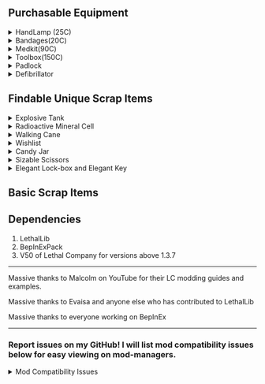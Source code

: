 ## Purchasable Equipment
<details>
<summary>HandLamp (25C)</summary>

Costs 25 credits, Weighs 5

PROS - 
- The lamp lights up the area around the holder in a radius that is larger than a baby flashlight's light reaches but not as large as a pro-flashlight reaches in one direction.
- The lamp has a noticeably larger battery capacity than the pro-flashlight (It's battery can last the entire day easily).

CONS - 
- The light produced by the lamp isn't as clear at long ranges as the pro-flashlight.
- The lamp's light is very bright if used in fog, gas, smoke, dust storms, etc..
</details>

<details>
<summary>Bandages(20C)</summary>

Costs 20 credits, Weighs 1

Bandages are a 3 use consumable item that heals 20 health per use.

When compared to the medkit, bandages will heal you instantly and weigh less so you can better survive those quick deadly encounters.
</details>

<details>
<summary>Medkit(90C)</summary>

Costs 90 credits, Weighs 4

The med-kit heals the user overtime when used. It has a limited amount of health it can heal (240) but it can be refilled by returning to your ship.

When compared to bandages, the med-kit can heal 4x the amount bandages can heal in one go and that's ignoring that it can be restocked infinitely. The med-kit is the better long-term option for healing if you aren't being actively killed.
</details>

<details>
<summary>Toolbox(150C)</summary>

Costs 150 credits, Weighs 6

The can be used to dismantle landmines and turrets and will produce a piece of scrap when done successfully.

- To dismantle a trap look at it and spam the use button, the amount of uses required is slightly random.
- Landmines can be dismantle at any time prior to exploding of course.
- Turrets can only be dismantled WHILE it is disabled.
- Some UI or effects to show that it's working will be added soon.
</details>

<details>
<summary>Padlock</summary>

Not in any public releases or is not complete. This is here because this will be coming in a future update guaranteed.
</details>

<details>
<summary>Defibrillator</summary>

Not in any public releases or is not complete. This is here because this will be coming in a future update guaranteed.
</details>

## Findable Unique Scrap Items

<details>
<summary>Explosive Tank</summary>

High value, Weighs 32, Rare spawn on any moon

Once the explosive tank is picked up, an internal timer will begin counting down to 0 to which it will then explode. The only way to deactivate the timer is by bringing the tank to your ship.

- The internal timer can start at any time between 2 and 4 minutes.
- Hitting the tank with a melee weapon will cause it to explode immediately.
- Each time the tank is dropped, its remaining time will be reduced by a set amount, if the tank is dropped three times, it will explode immediately.

</details>

<details>
<summary>Radioactive Mineral Cell</summary>

High value, Weighs 18, Rare Spawn on any moon

The radioactive mineral cell produces a sickly green light in a radius around it infinitely. When picked up, the holder will regularly take damage due to the cell's growing radioactivity.
</details>

<details>
<summary>Walking Cane</summary>

High value, Weighs 1, Spawns on Rend, Dine, and Titan rarely

Increases your move speed when held.
</details>

<details>
<summary>Wishlist</summary>

Low value, Weighs 3, Uncommon spawn on any moon
	
The Wishlist has three uses that can each be used to transform any grabbable object into GiftBox.
</details>

<details>
<summary>Candy Jar</summary>

Moderate Value, Weight undecided, Spawns on Rend, Dine, and Titan rarely
	
Unique function coming soon.
</details>

<details>
<summary>Sizable Scissors</summary>

High Value, Weighs 12, Spawns on Rend, Dine, and Titan rarely
	
Sizable Scissors are a two handed scrap item that randomly damages it's holder when they are sprinting.
</details>

<details>
<summary>Elegant Lock-box and Elegant Key</summary>

Not in any public releases or is not complete. This is here because this will be coming in a future update guaranteed.
</details>

## Basic Scrap Items

## Dependencies
1. LethalLib 
2. BepInExPack
3. V50 of Lethal Company for versions above 1.3.7
---

Massive thanks to Malcolm on YouTube for their LC modding guides and examples.

Massive thanks to Evaisa and anyone else who has contributed to LethalLib

Massive thanks to everyone working on BepInEx

---

### Report issues on my GitHub! I will list mod compatibility issues below for easy viewing on mod-managers.
<details>
<summary>Mod Compatibility Issues</summary>

- As the pool of mods gets larger, I will just say that any mods that affect world lighting or the flashlight's light will effect the Handlamp potentially making it brighter or duller. I will fix this later.

</details>

